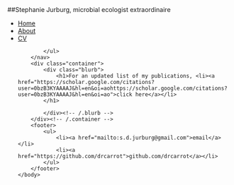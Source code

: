 
<html>
	<head>
		##Stephanie Jurburg, microbial ecologist extraordinaire
		<!-- link to main stylesheet -->
		<link rel="stylesheet" type="text/css" href="/css/main.css">
	</head>
	<body>
		<nav>
    		<ul>
        		<li><a href="/">Home</a></li>
	        	<li><a href="/about">About</a></li>
        		<li><a href="/cv">CV</a></li>
        	
    		</ul>
		</nav>
		<div class="container">
    		<div class="blurb">
        		<h1>For an updated list of my publications, <li><a href="https://scholar.google.com/citations?user=0bzB3KYAAAAJ&hl=en&oi=aohttps://scholar.google.com/citations?user=0bzB3KYAAAAJ&hl=en&oi=ao">click here</a></li>
			</h1>
				
    		</div><!-- /.blurb -->
		</div><!-- /.container -->
		<footer>
    		<ul>
        		<li><a href="mailto:s.d.jurburg@gmail.com">email</a></li>
        		<li><a href="https://github.com/drcarrot">github.com/drcarrot</a></li>
			</ul>
		</footer>
	</body>
</html>
